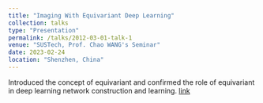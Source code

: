 ```yaml
---
title: "Imaging With Equivariant Deep Learning"
collection: talks
type: "Presentation"
permalink: /talks/2012-03-01-talk-1
venue: "SUSTech, Prof. Chao WANG's Seminar"
date: 2023-02-24
location: "Shenzhen, China"
---
```

Introduced the concept of equivariant and confirmed the role of equivariant in deep learning network construction and learning. [link](http://xtwusamantha.github.io/files/Seminar-Imaging.pdf)
